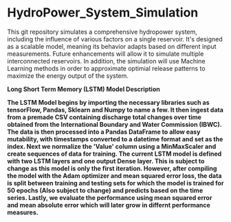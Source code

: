 # HydroPower_System_Simulation
This git repository simulates a comprehensive hydropower system, including the influence of various factors on a single reservoir. It's designed as a scalable model, meaning its behavior adapts based on different input measurements. Future enhancements will allow it to simulate multiple interconnected reservoirs. In addition, the simulation will use Machine Learning methods in order to approximate optimial release patterns to maximize the energy output of the system. 

<strong>Long Short Term Memory (LSTM) Model Description<Strong>

The LSTM Model begins by importing the necessary libraries such as tensorFlow, Pandas, Sklearn and Numpy to name a few. It then ingest data from a premade CSV containing discharge total changes over time obtained from the International Boundary and Water Commission (IBWC). The data is then processed into a Pandas DataFrame to allow easy mutability, with timestamps converted to a datetime format and set as the index. Next we normalize the 'Value' column using a MinMaxScaler and create sequences of data for training. The current LSTM model is defined with two LSTM layers and one output Dense layer. This is subject to change as this model is only the first iteration. However, after compiling the model with the Adam optimizer and mean squared error loss, the data is split between training and testing sets for which the model is trained for 50 epochs (Also subject to change) and predicts based on the time series. Lastly, we evaluate the performance using mean squared error and mean absolute error which will later grow in differnt performance measures.


